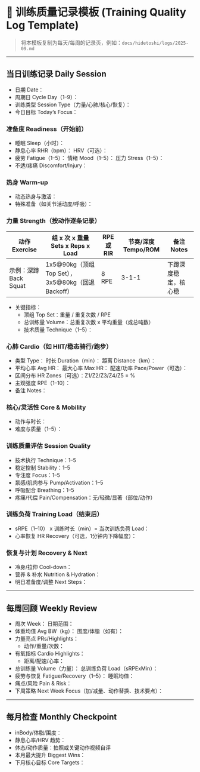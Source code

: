 # 📓 训练质量记录模板 (Training Quality Log Template)

> 将本模板复制为每天/每周的记录页，例如：`docs/hidetoshi/logs/2025-09.md`

---

## 当日训练记录 Daily Session

- 日期 Date：
- 周期日 Cycle Day（1–9）：
- 训练类型 Session Type（力量/心肺/核心/恢复）：
- 今日目标 Today’s Focus：

### 准备度 Readiness（开始前）
- 睡眠 Sleep（小时）：
- 静息心率 RHR（bpm）：  HRV（可选）：
- 疲劳 Fatigue（1–5）：  情绪 Mood（1–5）：  压力 Stress（1–5）：
- 不适/疼痛 Discomfort/Injury：

### 热身 Warm-up
- 动态热身与激活：
- 特殊准备（如关节活动度/呼吸）：

### 力量 Strength（按动作逐条记录）

| 动作 Exercise | 组 x 次 x 重量 Sets x Reps x Load | RPE 或 RIR | 节奏/深度 Tempo/ROM | 备注 Notes |
|---|---|---|---|---|
| 示例：深蹲 Back Squat | 1x5@90kg（顶组 Top Set），3x5@80kg（回退 Backoff） | 8 RPE | 3-1-1 | 下蹲深度稳定，核心稳 |

- 关键指标：
  - 顶组 Top Set：重量 / 重复次数 / RPE
  - 总训练量 Volume：总重复次数 x 平均重量（或总吨数）
  - 技术质量 Technique（1–5）：

### 心肺 Cardio（如 HIIT/稳态骑行/跑步）
- 类型 Type：  时长 Duration（min）：  距离 Distance（km）：
- 平均心率 Avg HR：  最大心率 Max HR：  配速/功率 Pace/Power（可选）：
- 区间分布 HR Zones（可选）：Z1/Z2/Z3/Z4/Z5 = %
- 主观强度 RPE（1–10）：
- 备注 Notes：

### 核心/灵活性 Core & Mobility
- 动作与时长：
- 难度与质量（1–5）：

### 训练质量评估 Session Quality
- 技术执行 Technique：1–5
- 稳定控制 Stability：1–5
- 专注度 Focus：1–5
- 泵感/肌肉参与 Pump/Activation：1–5
- 呼吸配合 Breathing：1–5
- 疼痛/代偿 Pain/Compensation：无/轻微/显著（部位/动作）

### 训练负荷 Training Load（结束后）
- sRPE（1–10） x 训练时长（min）= 当次训练负荷 Load：
- 心率恢复 HR Recovery（可选，1分钟内下降幅度）：

### 恢复与计划 Recovery & Next
- 冷身/拉伸 Cool-down：
- 营养 & 补水 Nutrition & Hydration：
- 明日准备度/调整 Next Steps：

---

## 每周回顾 Weekly Review

- 周次 Week： 日期范围：
- 体重均值 Avg BW（kg）： 围度/体脂（如有）：
- 力量亮点 PRs/Highlights：
  - 动作/重量/次数：
- 有氧指标 Cardio Highlights：
  - 距离/配速/心率：
- 总训练量 Volume（力量）： 总训练负荷 Load（sRPExMin）：
- 疲劳与恢复 Fatigue/Recovery（1–5）： 睡眠均值：
- 痛点/风险 Pain & Risk：
- 下周策略 Next Week Focus（加/减量、动作替换、技术要点）：

---

## 每月检查 Monthly Checkpoint

- inBody/体脂/围度：
- 静息心率/HRV 趋势：
- 体态/动作质量：拍照或关键动作视频自评
- 本月最大提升 Biggest Wins：
- 下月核心目标 Core Targets：

